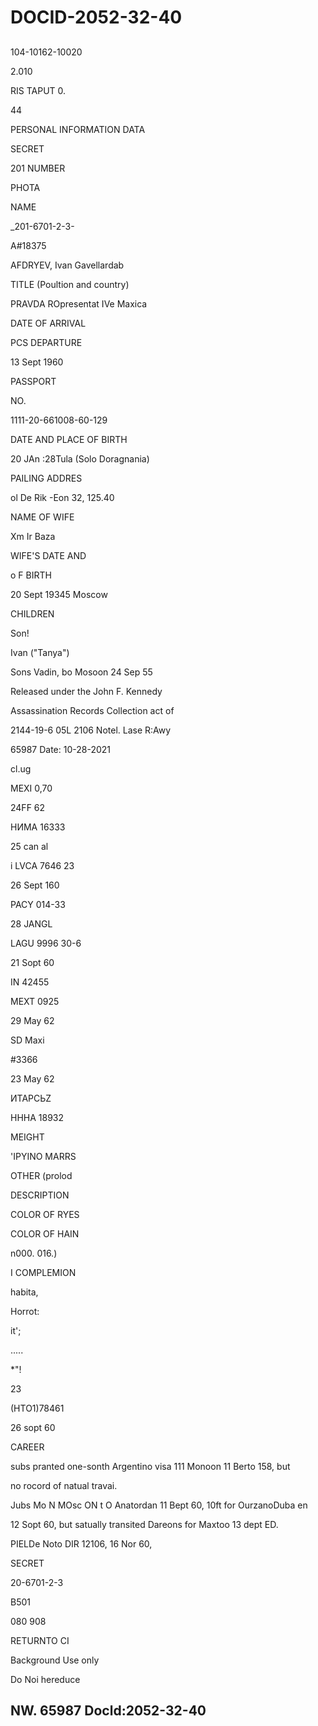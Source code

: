 # DOCID-2052-32-40

##
104-10162-10020

2.010

RIS TAPUT 0.

44

PERSONAL INFORMATION DATA

SECRET

201 NUMBER

PHOTA

NAME

_201-6701-2-3-

A#18375

AFDRYEV, Ivan Gavellardab

TITLE (Poultion and country)

PRAVDA ROpresentat IVe Maxica

DATE OF ARRIVAL

PCS DEPARTURE

13 Sept 1960

PASSPORT

NO.

1111-20-661008-60-129

DATE AND PLACE OF BIRTH

20 JAn :28Tula (Solo Doragnania)

PAILING ADDRES

ol De Rik -Eon 32, 125.40

NAME OF WIFE

Xm Ir Baza

WIFE'S DATE AND

o F BIRTH

20 Sept 19345 Moscow

CHILDREN

Son!

Ivan ("Tanya")

Sons Vadin, bo Mosoon 24 Sep 55

Released under the John F. Kennedy

Assassination Records Collection act of

2144-19-6 05L 2106 Notel. Lase R:Awy

65987 Date: 10-28-2021

cl.ug

MEXI 0,70

24FF 62

НИМА 16333

25 can al

i LVCA 7646 23

26 Sept 160

PACY 014-33

28 JANGL

LAGU 9996 30-6

21 Sopt 60

IN 42455

MEXT 0925

29 May 62

SD Maxi

#3366

23 May 62

ИТАРСЬZ

HHHA 18932

MEIGHT

'IPYINO MARRS

OTHER (prolod

DESCRIPTION

COLOR OF RYES

COLOR OF HAIN

n000. 016.)

I COMPLEMION

habita,

Horrot:

it';

.....

*"!

23

(HTO1)78461

26 sopt 60

CAREER

subs pranted one-sonth Argentino visa 111 Monoon 11 Berto 158, but

no rocord of natual travai.

Jubs Mo N MOsc ON t O Anatordan 11 Bept 60, 10ft for OurzanoDuba en

12 Sopt 60, but satually transited Dareons for Maxtoo 13 dept ED.

PIELDe Noto DIR 12106, 16 Nor 60,

SECRET

20-6701-2-3

B501

080 908

RETURNTO CI

Background Use only

Do Noi hereduce

NW. 65987 Docld:2052-32-40
---

